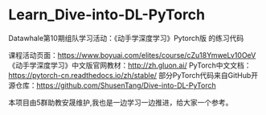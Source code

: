 # Learn_Dive-into-DL-PyTorch
Datawhale第10期组队学习活动：《动手学深度学习》Pytorch版 的练习代码

课程活动页面：https://www.boyuai.com/elites/course/cZu18YmweLv10OeV
《动手学深度学习》中文版官网教材：http://zh.gluon.ai/ 
PyTorch中文文档：https://pytorch-cn.readthedocs.io/zh/stable/
部分PyTorch代码来自GitHub开源仓库：https://github.com/ShusenTang/Dive-into-DL-PyTorch

本项目由5群助教安晟维护,我也是一边学习一边推进，给大家一个参考。
